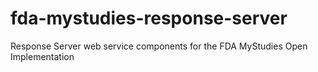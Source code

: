 # fda-mystudies-response-server

Response Server web service components for the FDA MyStudies Open Implementation